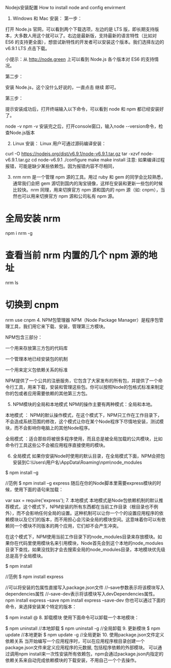 Nodejs安装配置
How to install node and config envirment
1. Windows 和 Mac 安装：
第一步：

打开 Node.js 官网，可以看到两个下载选项，左边的是 LTS 版，即长期支持版本，大多数人用这个就可以了。右边是最新版，支持最新的语言特性（比如对 ES6 的支持更全面），想尝试新特性的开发者可以安装这个版本。我们选择左边的 v6.9.1 LTS 点击下载。

小提示：从 http://node.green 上可以看到 Node.js 各个版本对 ES6 的支持情况。

第二步：

安装 Node.js，这个没什么好说的，一直点击 继续 即可。

第三步：

提示安装成功后，打开终端输入以下命令，可以看到 node 和 npm 都已经安装好了。

node -v
npm -v
安装完之后，打开console窗口，输入node --version命令，检查Node.js版本

2. Linux 安装：
Linux 用户可通过源码编译安装：

curl -O https://nodejs.org/dist/v6.9.1/node-v6.9.1.tar.gz
tar -xzvf node-v6.9.1.tar.gz
cd node-v6.9.1
./configure
make
make install
注意: 如果编译过程报错，可能是缺少某些依赖包。因为报错内容不尽相同，

3. nrm
nrm 是一个管理 npm 源的工具。用过 ruby 和 gem 的同学会比较熟悉，通常我们会把 gem 源切到国内的淘宝镜像，这样在安装和更新一些包的时候比较快。nrm 同理，用来切换官方 npm 源和国内的 npm 源（如: cnpm），当然也可以用来切换官方 npm 源和公司私有 npm 源。

# 全局安装 nrm
npm i nrm -g

# 查看当前 nrm 内置的几个 npm 源的地址
nrm ls

# 切换到 cnpm
nrm use cnpm
4. NPM包管理器
NPM（Node Package Manager）是程序包管理工具，我们用它来下载、安装，管理第三方模块。

NPM包含三部分：

一个用来存放第三方包的代码库

一个管理本地已经安装包的机制

一个用来定义包依赖关系的标准

NPM提供了一个公共的注册服务，它包含了大家发布的所有包，并提供了一个命令行工具，用来下载，安装和管理这些包。你可以按照Node的包格式标准来制定你的包或者应用需要依赖的其他第三方包。

5. NPM模块的全局和本地模式
NPM的操作主要有两种模式：全局和本地。

本地模式 ： NPM的默认操作模式，在这个模式下，NPM只工作在工作目录下，不会造成系统范围的修改，这个模式让你在某个Node程序下尽情地安装，测试模块，而不会影响你电脑上的其他Node程序。

全局模式 ：适合那些将被很多程序使用，而且总是被全局加载的公共模块，比如命令行工具这些公不会被应用程序直接使用的模块。

6. 全局模式
如果你安装Node时使用的默认目录，在全局模式下面，NPM会把包安装到C:\Users\用户名\AppData\Roaming\npm\node_modules

$ npm install –g <package name>

//范例 
$ npm install –g express
随后在你的Node脚本里需要express模块的时候，使用下面的语句来加载：

var sax = require('express');
7. 本地模式
本地模式是Node包依赖机制的默认推荐模式，这个模式下，NPM安装的所有东西都在当前工作目录（根目录也不例外），而不会影响任何全局的设置。这种机制可以让你一个个的设置应用程序的依赖模块以及它们的版本，而不用担心会污染全局的模块空间。这意味着你可以有依赖同一个模块不同版本的两个应用，它们却不会产生冲突。

在这个模式下，NPM使用当前工作目录下的node_modules目录来存放模块。如果你在代码里使用模块名来引用模块，Node首先会到这个本地的node_modules目录下查找，如果没找到才会去搜索全局的node_modules目录，本地模块优先级总是高于全局模块。

$ npm install <package name>

//范例
$ npm install express

//可以将安装的包属性直接写入package.json文件
//–save参数表示将该模块写入dependencies属性
//–save-dev表示将该模块写入devDependencies属性。
npm install express –save
npm install express –save-dev
你也可以通过下面的命令，来选择安装某个特定的版本：

$ npm install <package name>@<version spec>
8. 卸载模块
使用下面命令可以卸载一个本地模块：

$ npm uninstall <package name>      //本地卸载
$ npm uninstall -g <package name>   //全局卸载
9. 更新模块
$ npm update <package name>      //本地更新
$ npm update -g <package name>   //全局更新
10. 使用package.json文件定义依赖关系
当开始编写一个应用程序时，可以在应用程序根目录创建一个package.json文件来定义应用程序的元数据, 包括程序依赖的外部模块。
可以通过调用npm install来一次性安装所有依赖包，npm会通过package.json内指定的依赖关系来自动完成依赖模块的下载安装，不用自己一个个去操作。

